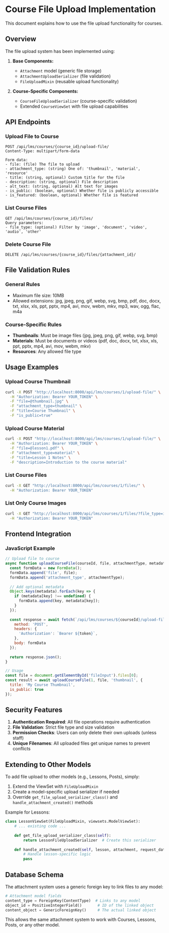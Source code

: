 # Course File Upload Implementation

This document explains how to use the file upload functionality for courses.

## Overview

The file upload system has been implemented using:

1. **Base Components:**
   - `Attachment` model (generic file storage)
   - `AttachmentUploadSerializer` (file validation)
   - `FileUploadMixin` (reusable upload functionality)

2. **Course-Specific Components:**
   - `CourseFileUploadSerializer` (course-specific validation)
   - Extended `CourseViewSet` with file upload capabilities

## API Endpoints

### Upload File to Course
```
POST /api/lms/courses/{course_id}/upload-file/
Content-Type: multipart/form-data

Form data:
- file: (file) The file to upload
- attachment_type: (string) One of: 'thumbnail', 'material', 'resource'
- title: (string, optional) Custom title for the file
- description: (string, optional) File description
- alt_text: (string, optional) Alt text for images
- is_public: (boolean, optional) Whether file is publicly accessible
- is_featured: (boolean, optional) Whether file is featured
```

### List Course Files
```
GET /api/lms/courses/{course_id}/files/
Query parameters:
- file_type: (optional) Filter by 'image', 'document', 'video', 'audio', 'other'
```

### Delete Course File
```
DELETE /api/lms/courses/{course_id}/files/{attachment_id}/
```

## File Validation Rules

### General Rules
- Maximum file size: 10MB
- Allowed extensions: jpg, jpeg, png, gif, webp, svg, bmp, pdf, doc, docx, txt, xlsx, xls, ppt, pptx, mp4, avi, mov, webm, mkv, mp3, wav, ogg, flac, m4a

### Course-Specific Rules
- **Thumbnails**: Must be image files (jpg, jpeg, png, gif, webp, svg, bmp)
- **Materials**: Must be documents or videos (pdf, doc, docx, txt, xlsx, xls, ppt, pptx, mp4, avi, mov, webm, mkv)
- **Resources**: Any allowed file type

## Usage Examples

### Upload Course Thumbnail
```bash
curl -X POST "http://localhost:8000/api/lms/courses/1/upload-file/" \
  -H "Authorization: Bearer YOUR_TOKEN" \
  -F "file=@thumbnail.jpg" \
  -F "attachment_type=thumbnail" \
  -F "title=Course Thumbnail" \
  -F "is_public=true"
```

### Upload Course Material
```bash
curl -X POST "http://localhost:8000/api/lms/courses/1/upload-file/" \
  -H "Authorization: Bearer YOUR_TOKEN" \
  -F "file=@lesson1.pdf" \
  -F "attachment_type=material" \
  -F "title=Lesson 1 Notes" \
  -F "description=Introduction to the course material"
```

### List Course Files
```bash
curl -X GET "http://localhost:8000/api/lms/courses/1/files/" \
  -H "Authorization: Bearer YOUR_TOKEN"
```

### List Only Course Images
```bash
curl -X GET "http://localhost:8000/api/lms/courses/1/files/?file_type=image" \
  -H "Authorization: Bearer YOUR_TOKEN"
```

## Frontend Integration

### JavaScript Example
```javascript
// Upload file to course
async function uploadCourseFile(courseId, file, attachmentType, metadata = {}) {
  const formData = new FormData();
  formData.append('file', file);
  formData.append('attachment_type', attachmentType);
  
  // Add optional metadata
  Object.keys(metadata).forEach(key => {
    if (metadata[key] !== undefined) {
      formData.append(key, metadata[key]);
    }
  });
  
  const response = await fetch(`/api/lms/courses/${courseId}/upload-file/`, {
    method: 'POST',
    headers: {
      'Authorization': `Bearer ${token}`,
    },
    body: formData
  });
  
  return response.json();
}

// Usage
const file = document.getElementById('fileInput').files[0];
const result = await uploadCourseFile(1, file, 'thumbnail', {
  title: 'My Course Thumbnail',
  is_public: true
});
```

## Security Features

1. **Authentication Required**: All file operations require authentication
2. **File Validation**: Strict file type and size validation
3. **Permission Checks**: Users can only delete their own uploads (unless staff)
4. **Unique Filenames**: All uploaded files get unique names to prevent conflicts

## Extending to Other Models

To add file upload to other models (e.g., Lessons, Posts), simply:

1. Extend the ViewSet with `FileUploadMixin`
2. Create a model-specific upload serializer if needed
3. Override `get_file_upload_serializer_class()` and `handle_attachment_created()` methods

Example for Lessons:
```python
class LessonViewSet(FileUploadMixin, viewsets.ModelViewSet):
    # ... existing code ...
    
    def get_file_upload_serializer_class(self):
        return LessonFileUploadSerializer  # Create this serializer
    
    def handle_attachment_created(self, lesson, attachment, request_data):
        # Handle lesson-specific logic
        pass
```

## Database Schema

The attachment system uses a generic foreign key to link files to any model:

```python
# Attachment model fields
content_type = ForeignKey(ContentType)  # Links to any model
object_id = PositiveIntegerField()       # ID of the linked object
content_object = GenericForeignKey()     # The actual linked object
```

This allows the same attachment system to work with Courses, Lessons, Posts, or any other model.
